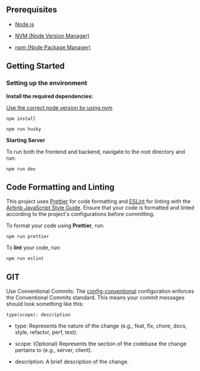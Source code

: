 ## Prerequisites

- [Node.js](https://nodejs.org/)

- [NVM (Node Version Manager)](https://github.com/nvm-sh/nvm)

- [npm (Node Package Manager)](https://www.npmjs.com/)

## Getting Started

### Setting up the environment

**Install the required dependencies:**

[Use the correct node version by using nvm](https://github.com/nvm-sh/nvm#nvmrc)

<code>npm install</code>

<code>npm run husky</code>

**Starting Server**

To run both the frontend and backend, navigate to the root directory and run:

<code>npm run dev</code>

## Code Formatting and Linting

This project uses [Prettier](https://prettier.io) for code formatting and [ESLint](https://eslint.org) for linting with the [Airbnb JavaScript Style Guide](https://github.com/airbnb/javascript). Ensure that your code is formatted and linted according to the project's configurations before committing.

To format your code using **Prettier**, run:

<code>npm run prettier</code>

To **lint** your code, run:

<code>npm run eslint</code>

## GIT

Use Conventional Commits: The [config-conventional](https://www.conventionalcommits.org/en/v1.0.0/) configuration enforces the Conventional Commits standard. This means your commit messages should look something like this:

<code>type(scope): description</code>

- type: Represents the nature of the change (e.g., feat, fix, chore, docs, style, refactor, perf, test).

- scope: (Optional) Represents the section of the codebase the change pertains to (e.g., server, client).

- description: A brief description of the change.
